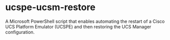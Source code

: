 # ucspe-ucsm-restore
A Microsoft PowerShell script that enables automating the restart of a Cisco UCS Platform Emulator (UCSPE) and then restoring the UCS Manager configuration.

